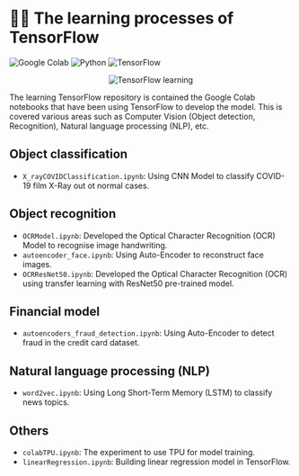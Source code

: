 # ✍🏻 The learning processes of TensorFlow

![Google Colab](https://img.shields.io/badge/Editor-Google%20Colab-brightgreen)
![Python](https://img.shields.io/badge/Code-Python-blue)
![TensorFlow](https://img.shields.io/badge/Code-TensorFlow-blue)

<p align="center">
  <img src="https://cdn.dribbble.com/users/166244/screenshots/6167826/tf_dribbb.png" alt="TensorFlow learning"/>
</p>

The learning TensorFlow repository is contained the Google Colab notebooks that have been using TensorFlow to develop the model. This is covered various areas such as Computer Vision (Object detection, Recognition), Natural language processing (NLP), etc.

## Object classification
* `X_rayCOVIDClassification.ipynb`: Using CNN Model to classify COVID-19 film X-Ray out ot normal cases.

## Object recognition
* `OCRModel.ipynb`: Developed the Optical Character Recognition (OCR) Model to recognise image handwriting.
* `autoencoder_face.ipynb`: Using Auto-Encoder to reconstruct face images.
* `OCRResNet50.ipynb`: Developed the Optical Character Recognition (OCR) using transfer learning with ResNet50 pre-trained model.

## Financial model
* `autoencoders_fraud_detection.ipynb`: Using Auto-Encoder to detect fraud in the credit card dataset.

## Natural language processing (NLP)
* `word2vec.ipynb`: Using Long Short-Term Memory (LSTM) to classify news topics.

## Others
* `colabTPU.ipynb`: The experiment to use TPU for model training.
* `linearRegression.ipynb`: Building linear regression model in TensorFlow.
